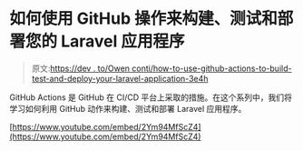# 如何使用 GitHub 操作来构建、测试和部署您的 Laravel 应用程序

> 原文:[https://dev . to/Owen conti/how-to-use-github-actions-to-build-test-and-deploy-your-laravel-application-3e4h](https://dev.to/owenconti/how-to-use-github-actions-to-build-test-and-deploy-your-laravel-application-3e4h)

GitHub Actions 是 GitHub 在 CI/CD 平台上采取的措施。在这个系列中，我们将学习如何利用 GitHub 动作来构建、测试和部署 Laravel 应用程序。

[https://www.youtube.com/embed/2Ym94MfScZ4](https://www.youtube.com/embed/2Ym94MfScZ4)